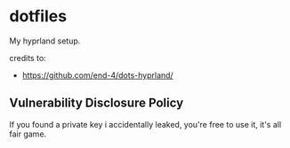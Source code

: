 # dotfiles

My hyprland setup. 

credits to:
- https://github.com/end-4/dots-hyprland/

## Vulnerability Disclosure Policy

If you found a private key i accidentally leaked, you're free to use it, it's all fair game.